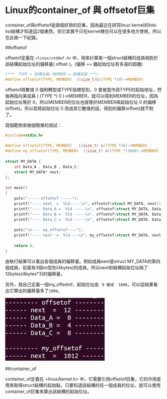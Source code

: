 # Linux的container_of 與 offsetof巨集

container_of與offsetof是兩個好用的巨集，因為最近在研究linux kernel的link-list結構才知道這2個東西，但它其實不只在kernel裡也可以在很多地方使用，所以在此做一下紀錄。

##offsetof

offsetof定義在 `<linux/stddef.h>` 中，用來計算某一個struct結構的成員相對於該結構起始位址的偏移量( offset )。(偏移 == 離起始位址有多遠的距離)


```c
/***  TYPE = 結構名稱，MEMBER = 結構成員 ***/
#define offsetof(TYPE, MEMBER)  ((size_t)&((TYPE *)0)->MEMBER)
```

offsetof將數值 0 強制轉型成TYPE指標型別，0 會被當作該TYPE的起始地址，然後再指向某成員 (  (TYPE *) 0 )->MEMBER，就可以得到MEMBER的位址，因為起始位址等於 0，所以MEMBER的位址也就等於MEMBER與起始位址  0 的偏移(offset)。所以若將起始位址 0 改成其它數值的話，得到的偏移(offset)就不對了。

寫個範例來做個簡單的測試：


```c
#include<stdio.h>

#define offsetof(TYPE, MEMBER)   ((size_t) &((TYPE *)0)->MEMBER)
#define my_offsetof(TYPE, MEMBER)  ((size_t) &((TYPE *)1000)->MEMBER)

struct MY_DATA {
    int Data_A , Data_B , Data_C;
    struct MY_DATA* next;
};

int main()
{
    puts("----- offsetof -----");
    printf("---- next  =  %ld-----\n", offsetof(struct MY_DATA, next));
    printf("---- Data_A =  %ld -----\n", offsetof(struct MY_DATA, Data_A));
    printf("---- Data_B =  %ld -----\n", offsetof(struct MY_DATA, Data_B));
    printf("---- Data_C =  %ld -----\n", offsetof(struct MY_DATA, Data_C));

    puts("\n---- my_offsetof----");
    printf("---- next  =  %ld----\n", my_offsetof(struct MY_DATA, next));

	return 0;
}
```

由執行結果可以看出各個成員的偏移量。例如成員next是struct MY_DATA的第四個成員，前面有3個int型別(4bytes)的成員，所以next和結構起始位址隔了12bytes(4bytes*3)的偏移量。

另外，我自己定義一個my_offsetof，起始位址由 ` 0 變成  1000`，可以從結果看出它算出的偏移量多了`1000`。


![](./images/offsetof_result.PNG)

##container_of

container_of定義在 <linux/kernel.h> 中，它需要引用offsetof巨集，它的作用是用來取得struct結構的起始點，只要知道該結構的任一個成員的位址，就可以使用container_of巨集來算出該結構的起始位址。

